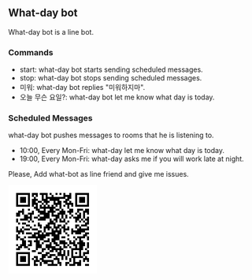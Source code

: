 ## What-day bot
What-day bot is a line bot.

### Commands
- start: what-day bot starts sending scheduled messages.
- stop: what-day bot stops sending scheduled messages.
- 미워: what-day bot replies "미워하지마".
- 오늘 무슨 요일?: what-day bot let me know what day is today.

### Scheduled Messages
what-day bot pushes messages to rooms that he is listening to.
- 10:00, Every Mon-Fri: what-day let me know what day is today. 
- 19:00, Every Mon-Fri: what-day asks me if you will work late at night.

Please, Add what-bot as line friend and give me issues.

![QR](https://github.com/babjo/what-day-bot/blob/master/_assets/QR.png)